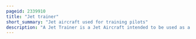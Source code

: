 ```yaml
---
pageid: 2339910
title: "Jet trainer"
short_summary: "Jet aircraft used for training pilots"
description: "A Jet Trainer is a Jet Aircraft intended to be used as a Trainer whether for Flight Basic or advanced Training. Jet Trainers are either custom-built Designs or modified Versions of existing Aircraft. It became a Requirement with the Introduction of military jet-powered Aircraft toward the End of World War Ii to train Pilots in handling such Aircraft."
---
```

